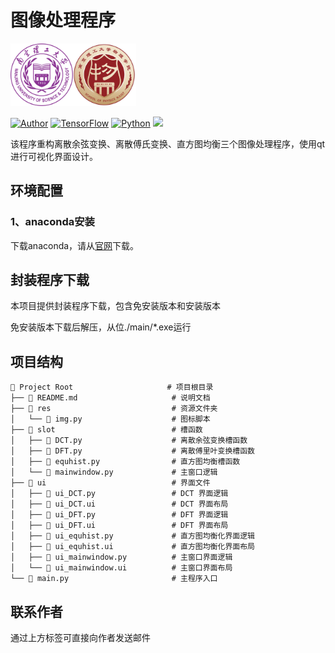 # 图像处理程序
[<img src="https://github.com/KingJerrick/icon/blob/main/njust.png" height="100"/>](https://www.njust.edu.cn/)[<img src="https://github.com/KingJerrick/icon/blob/main/physic.webp" height="100"/>](https://physics.njust.edu.cn/main.htm)

[![Author](https://img.shields.io/badge/Author-Jerrick-blue)](mailto:zhechen0224@outlook.com)
[![TensorFlow](https://badgen.net/github/release/KingJerrick/NJUST_image-processing/stable)](https://github.com/KingJerrick/NJUST_image-processing/releases/tag/v4.0.0)
[![Python](https://img.shields.io/badge/Python-14354C.svg?logo=python&logoColor=white)](https://www.python.org/)
[![](https://img.shields.io/badge/Qt-%23217346.svg?style=flat&logo=Qt&logoColor=white)](https://www.qt.io/download-dev)

该程序重构离散余弦变换、离散傅氏变换、直方图均衡三个图像处理程序，使用qt进行可视化界面设计。

## 环境配置
### 1、anaconda安装
下载anaconda，请从[官网](https://www.anaconda.com/download)下载。

## 封装程序下载
本项目提供封装程序下载，包含免安装版本和安装版本

免安装版本下载后解压，从位./main/*.exe运行

## 项目结构
```
📂 Project Root                     # 项目根目录
├── 📜 README.md                     # 说明文档
├── 📂 res                           # 资源文件夹
│   └── 📜 img.py                    # 图标脚本
├── 📂 slot                          # 槽函数
│   ├── 📜 DCT.py                    # 离散余弦变换槽函数
│   ├── 📜 DFT.py                    # 离散傅里叶变换槽函数
│   ├── 📜 equhist.py                # 直方图均衡槽函数
│   └── 📜 mainwindow.py             # 主窗口逻辑
├── 📂 ui                            # 界面文件
│   ├── 📜 ui_DCT.py                 # DCT 界面逻辑
│   ├── 📜 ui_DCT.ui                 # DCT 界面布局
│   ├── 📜 ui_DFT.py                 # DFT 界面逻辑
│   ├── 📜 ui_DFT.ui                 # DFT 界面布局
│   ├── 📜 ui_equhist.py             # 直方图均衡化界面逻辑
│   ├── 📜 ui_equhist.ui             # 直方图均衡化界面布局
│   ├── 📜 ui_mainwindow.py          # 主窗口界面逻辑
│   └── 📜 ui_mainwindow.ui          # 主窗口界面布局
└── 📜 main.py                       # 主程序入口
```
## 联系作者
通过上方标签可直接向作者发送邮件
